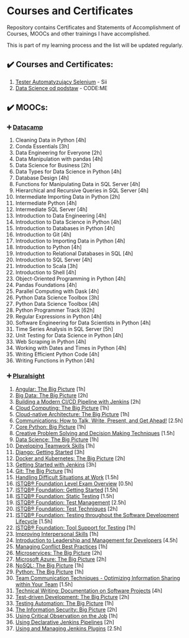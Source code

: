 # Courses and Certificates

Repository contains Certificates and Statements of Accomplishment of Courses, MOOCs and other trainings I have accomplished. 

This is part of my learning process and the list will be updated regularly.

## :heavy_check_mark: Courses and Certificates:
1. [Tester Automatyzujący Selenium](https://sii.pl/szkolenia/oferta/tester-automatyzujacy/) - Sii
2. [Data Science od podstaw](https://codeme.pl/datascience/) - CODE:ME

## :heavy_check_mark: MOOCs:
### :heavy_plus_sign: [Datacamp](/MOOCs/DataCamp)

1. Cleaning Data in Python [4h]
2. Conda Essentials [3h]
3. Data Engineering for Everyone [2h]
4. Data Manipulation with pandas [4h]
5. Data Science for Business [2h]
6. Data Types for Data Science in Python [4h]
7. Database Design [4h]
8. Functions for Manipulating Data in SQL Server [4h]
9. Hierarchical and Recursive Queries in SQL Server [4h]
10. Intermediate Importing Data in Python [2h]
11. Intermediate Python [4h]
12. Intermediate SQL Server [4h]
13. Introduction to Data Engineering [4h]
14. Introduction to Data Science in Python [4h]
15. Introduction to Databases in Python [4h]
16. Introduction to Git [4h]
17. Introduction to Importing Data in Python [4h]
18. Introduction to Python [4h]
19. Introduction to Relational Databases in SQL [4h]
20. Introduction to SQL Server [4h]
21. Introduction to Scala [3h]
22. Introduction to Shell [4h]
23. Object-Oriented Programming in Python [4h]
24. Pandas Foundations [4h]
25. Parallel Computing with Dask [4h]
26. Python Data Science Toolbox [3h]
27. Python Data Science Toolbox [4h]
28. Python Programmer Track [62h]
29. Regular Expressions in Python [4h]
30. Software Engineering for Data Scientists in Python [4h]
31. Time Series Analysis in SQL Server [5h]
32. Unit Testing for Data Science in Python [4h]
33. Web Scraping in Python [4h]
34. Working with Dates and Times in Python [4h]
35. Writing Efficient Python Code [4h]
36. Writing Functions in Python [4h] 

### :heavy_plus_sign: [Pluralsight](/MOOCs/Pluralsight)
1. [Angular: The Big Picture](https://app.pluralsight.com/library/courses/ng-big-picture/) [1h]
2. [Big Data: The Big Picture](https://app.pluralsight.com/library/courses/bigdata-bigpicture) [2h]
3. [Building a Modern CI/CD Pipeline with Jenkins](https://app.pluralsight.com/library/courses/building-modern-ci-cd-pipeline-jenkins) [2h]
4. [Cloud Computing: The Big Picture](https://app.pluralsight.com/library/courses/cloud-computing-big-picture) [1h]
5. [Cloud-native Architecture: The Big Picture](https://app.pluralsight.com/library/courses/cloud-native-architecture-big-picture) [1h]
6. [Communications: How to Talk, Write, Present, and Get Ahead!](https://app.pluralsight.com/library/courses/communication-skills) [2.5h]
7. [Core Python: Big Picture](https://app.pluralsight.com/library/courses/core-python-big-picture) [1h]
8. [Creative Problem Solving and Decision Making Techniques](https://app.pluralsight.com/library/courses/creative-problem-solving-decision-techniques) [1.5h]
9. [Data Science: The Big Picture](https://app.pluralsight.com/library/courses/data-science-big-picture) [1h]
10. [Developing Teamwork Skills](https://app.pluralsight.com/library/courses/developing-teamwork-skills) [1h]
11. [Django: Getting Started](https://app.pluralsight.com/library/courses/django-getting-started) [3h]
12. [Docker and Kubernetes: The Big Picture](https://app.pluralsight.com/library/courses/docker-kubernetes-big-picture) [2h]
13. [Getting Started with Jenkins](https://app.pluralsight.com/library/courses/getting-started-jenkins) [3h]
14. [Git: The Big Picture](https://app.pluralsight.com/library/courses/git-big-picture) [1h]
15. [Handling Difficult Situations at Work](https://app.pluralsight.com/library/courses/handling-difficult-situations-work) [1.5h]
16. [ISTQB® Foundation Level Exam Overview](https://app.pluralsight.com/library/courses/foundation-level-exam-overview-istqb) [0.5h]
17. [ISTQB® Foundation: Getting Started](https://app.pluralsight.com/library/courses/istqb-foundation-getting-started) [1.5h]
18. [ISTQB® Foundation: Static Testing](https://app.pluralsight.com/library/courses/static-testing-foundation-istqb) [1.5h]
19. [ISTQB® Foundation: Test Management](https://app.pluralsight.com/library/courses/test-management-istqb-foundation) [2.5h]
20. [ISTQB® Foundation: Test Techniques](https://app.pluralsight.com/library/courses/istqb-foundation-test-techniques/table-of-contents) [2h]
21. [ISTQB® Foundation: Testing throughout the Software Development Lifecycle](https://app.pluralsight.com/library/courses/istqb-foundation-testing-software-development-lifecycle) [1.5h]
22. [ISTQB® Foundation: Tool Support for Testing](https://app.pluralsight.com/library/courses/istqb-foundation-tool-support-testing) [1h]
23. [Improving Interpersonal Skills](https://app.pluralsight.com/library/courses/improving-interpersonal-skills) [1h]
24. [Introduction to Leadership and Management for Developers](https://app.pluralsight.com/library/courses/introduction-leadership-management-developers) [4.5h]
25. [Managing Conflict Best Practices](https://app.pluralsight.com/library/courses/managing-conflict-best-practices) [1h]
26. [Microservices: The Big Picture](https://app.pluralsight.com/library/courses/microservices-big-picture) [2h]
27. [Microsoft Azure: The Big Picture](https://app.pluralsight.com/library/courses/microsoft-azure-the-big-picture) [2h]
28. [NoSQL: The Big Picture](https://app.pluralsight.com/library/courses/nosql-big-pic) [1h]
29. [Python: The Big Picture](https://app.pluralsight.com/library/courses/python-big-picture) [1h]
30. [Team Communication Techniques - Optimizing Information Sharing within Your Team](https://app.pluralsight.com/library/courses/team-communication-techniques-optimizing-information-sharing-within-team) [1.5h]
31. [Technical Writing: Documentation on Software Projects](https://app.pluralsight.com/library/courses/technical-writing-software-documentation/table-of-contents) [4h]
32. [Test-driven Development: The Big Picture](https://app.pluralsight.com/library/courses/test-driven-development-big-picture) [2h]
33. [Testing Automation: The Big Picture](https://app.pluralsight.com/library/courses/testing-automation-big-picture) [1h]
34. [The Information Security: Big Picture](https://app.pluralsight.com/library/courses/information-security-big-picture) [2h]
35. [Using Critical Observation on the Job](https://app.pluralsight.com/library/courses/critical-observation-on-job) [1h]
36. [Using Declarative Jenkins Pipelines](https://app.pluralsight.com/library/courses/using-declarative-jenkins-pipelines) [2h]
37. [Using and Managing Jenkins Plugins](https://app.pluralsight.com/library/courses/using-managing-jenkins-plugins) [2.5h]
